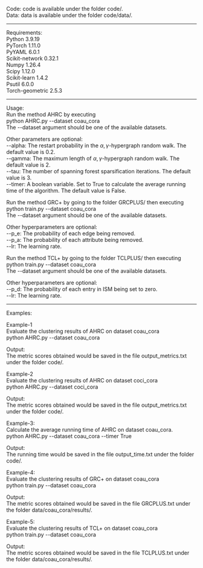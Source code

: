 <meta name="robots" content="noindex">

Code: code is available under the folder code/.<br/>
Data: data is available under the folder code/data/.<br/>

----------------------------------------------
Requirements:<br/>
Python 3.9.19<br/>
PyTorch 1.11.0<br/>
PyYAML 6.0.1<br/>
Scikit-network 0.32.1<br/>
Numpy 1.26.4<br/>
Scipy 1.12.0<br/>
Scikit-learn 1.4.2<br/>
Psutil 6.0.0<br/>
Torch-geometric 2.5.3<br/>



----------------------------------------------
Usage:<br/>
Run the method AHRC by executing<br/>
python AHRC.py --dataset coau_cora<br/>
The --dataset argument should be one of the available datasets.<br/>

Other parameters are optional:<br/>
--alpha: The restart probability in the $\alpha, \gamma$-hypergraph random walk. The default value is 0.2.<br/>
--gamma: The maximum length of $\alpha, \gamma$-hypergraph random walk. The default value is 2.<br/>
--tau: The number of spanning forest sparsification iterations. The default value is 3.<br/>
--timer: A boolean variable. Set to True to calculate the average running time of the algorithm. The default value is False.<br/>

Run the method GRC+ by going to the folder GRCPLUS/ then executing<br/>
python train.py --dataset coau_cora<br/>
The --dataset argument should be one of the available datasets.<br/>

Other hyperparameters are optional:<br/>
--p_e: The probability of each edge being removed.<br/>
--p_a: The probability of each attribute being removed.<br/>
--lr: The learning rate.<br/>

Run the method TCL+ by going to the folder TCLPLUS/ then executing<br/>
python train.py --dataset coau_cora<br/>
The --dataset argument should be one of the available datasets.<br/>

Other hyperparameters are optional:<br/>
--p_d: The probability of each entry in ISM being set to zero.<br/>
--lr: The learning rate.<br/>

----------------------------------------------
Examples:<br/>

Example-1<br/>
Evaluate the clustering results of AHRC on dataset coau_cora<br/>
python AHRC.py --dataset coau_cora<br/>

Output:<br/>
The metric scores obtained would be saved in the file output_metrics.txt under the folder code/.<br/>


Example-2<br/>
Evaluate the clustering results of AHRC on dataset coci_cora<br/>
python AHRC.py --dataset coci_cora<br/>

Output:<br/>
The metric scores obtained would be saved in the file output_metrics.txt under the folder code/.<br/>


Example-3:<br/>
Calculate the average running time of AHRC on dataset coau_cora.<br/>
python AHRC.py --dataset coau_cora --timer True<br/>

Output:<br/>
The running time would be saved in the file output_time.txt under the folder code/.<br/>

Example-4:<br/>
Evaluate the clustering results of GRC+ on dataset coau_cora<br/>
python train.py --dataset coau_cora<br/>

Output:<br/>
The metric scores obtained would be saved in the file GRCPLUS.txt under the folder data/coau_cora/results/.<br/>

Example-5:<br/>
Evaluate the clustering results of TCL+ on dataset coau_cora<br/>
python train.py --dataset coau_cora<br/>

Output:<br/>
The metric scores obtained would be saved in the file TCLPLUS.txt under the folder data/coau_cora/results/.<br/>
